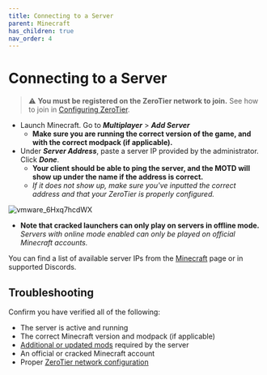 ```yaml
---
title: Connecting to a Server
parent: Minecraft
has_children: true
nav_order: 4
---
```


# Connecting to a Server
> ⚠ **You must be registered on the ZeroTier network to join.** See how to join in [Configuring ZeroTier](https://drop8k.github.io/docs/misc/zerotier.html).

- Launch Minecraft. Go to ***Multiplayer*** > ***Add Server***
   - **Make sure you are running the correct version of the game, and with the correct modpack (if applicable).**
- Under ***Server Address***, paste a server IP provided by the administrator. Click ***Done***.
   - **Your client should be able to ping the server, and the MOTD will show up under the name if the address is correct.**
   - *If it does not show up, make sure you've inputted the correct address and that your ZeroTier is properly configured.*

![vmware_6Hxq7hcdWX](https://user-images.githubusercontent.com/92121005/181144329-62809c2c-7c10-4717-b6d5-b88dd4f62e01.gif)

- **Note that cracked launchers can only play on servers in offline mode.** *Servers with online mode enabled can only be played on official Minecraft accounts.*

You can find a list of available server IPs from the [Minecraft](https://drop8k.github.io/docs/server/main.html) page or in supported Discords.

## Troubleshooting
Confirm you have verified all of the following:

- The server is active and running
- The correct Minecraft version and modpack (if applicable)
- [Additional or updated mods](https://drop8k.github.io/docs/server/extras.html) required by the server
- An official or cracked Minecraft account
- Proper [ZeroTier network configuration](https://drop8k.github.io/docs/misc/zerotier.html)
